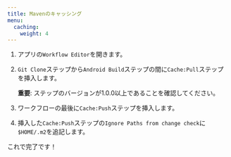 ```yaml
---
title: Mavenのキャッシング
menu:
  caching:
    weight: 4
---
```

1. アプリの`Workflow Editor`を開きます。
2. `Git Clone`ステップから`Android Build`ステップの間に`Cache:Pull`ステップを挿入します。

   **重要**: ステップのバージョンが1.0.0以上であることを確認してください。
3. ワークフローの最後に`Cache:Push`ステップを挿入します。
4. 挿入した`Cache:Push`ステップの`Ignore Paths from change check`に`$HOME/.m2`を追記します。

これで完了です！
